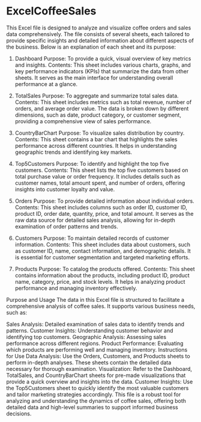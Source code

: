 # ExcelCoffeeSales
This Excel file is designed to analyze and visualize coffee orders and sales data comprehensively. The file consists of several sheets, each tailored to provide specific insights and detailed information about different aspects of the business. Below is an explanation of each sheet and its purpose:

1. Dashboard
Purpose: To provide a quick, visual overview of key metrics and insights.
Contents: This sheet includes various charts, graphs, and key performance indicators (KPIs) that summarize the data from other sheets. It serves as the main interface for understanding overall performance at a glance.

2. TotalSales
Purpose: To aggregate and summarize total sales data.
Contents: This sheet includes metrics such as total revenue, number of orders, and average order value. The data is broken down by different dimensions, such as date, product category, or customer segment, providing a comprehensive view of sales performance.

3. CountryBarChart
Purpose: To visualize sales distribution by country.
Contents: This sheet contains a bar chart that highlights the sales performance across different countries. It helps in understanding geographic trends and identifying key markets.

4. Top5Customers
Purpose: To identify and highlight the top five customers.
Contents: This sheet lists the top five customers based on total purchase value or order frequency. It includes details such as customer names, total amount spent, and number of orders, offering insights into customer loyalty and value.

5. Orders
Purpose: To provide detailed information about individual orders.
Contents: This sheet includes columns such as order ID, customer ID, product ID, order date, quantity, price, and total amount. It serves as the raw data source for detailed sales analysis, allowing for in-depth examination of order patterns and trends.

6. Customers
Purpose: To maintain detailed records of customer information.
Contents: This sheet includes data about customers, such as customer ID, name, contact information, and demographic details. It is essential for customer segmentation and targeted marketing efforts.

7. Products
Purpose: To catalog the products offered.
Contents: This sheet contains information about the products, including product ID, product name, category, price, and stock levels. It helps in analyzing product performance and managing inventory effectively.

Purpose and Usage
The data in this Excel file is structured to facilitate a comprehensive analysis of coffee sales. It supports various business needs, such as:

Sales Analysis: Detailed examination of sales data to identify trends and patterns.
Customer Insights: Understanding customer behavior and identifying top customers.
Geographic Analysis: Assessing sales performance across different regions.
Product Performance: Evaluating which products are performing well and managing inventory.
Instructions for Use
Data Analysis: Use the Orders, Customers, and Products sheets to perform in-depth analyses. These sheets contain the detailed data necessary for thorough examination.
Visualization: Refer to the Dashboard, TotalSales, and CountryBarChart sheets for pre-made visualizations that provide a quick overview and insights into the data.
Customer Insights: Use the Top5Customers sheet to quickly identify the most valuable customers and tailor marketing strategies accordingly.
This file is a robust tool for analyzing and understanding the dynamics of coffee sales, offering both detailed data and high-level summaries to support informed business decisions.

